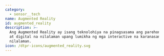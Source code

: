 ```yaml
---
category:
  - sensor__tech
name: Augmented Reality
id: augmented_reality
description: >-
  Ang Augmented Reality ay isang teknolohiya na pinagsasama ang parehong pisikal
  at digital na nilalaman upang lumikha ng mga interactive na karanasan at
  nilalaman.
icon: /dtpr-icons/augmented_reality.svg
---
```


